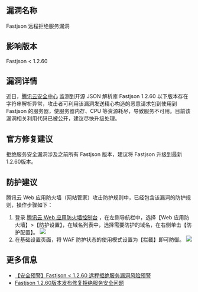 
## 漏洞名称
Fastjson 远程拒绝服务漏洞
## 影响版本
Fastjson < 1.2.60 
## 漏洞详情
近日，[腾讯云安全中心](https://console.cloud.tencent.com/ssa) 监测到开源 JSON 解析库 Fastjson 1.2.60 以下版本存在字符串解析异常，攻击者可利用该漏洞发送精心构造的恶意请求包到使用到 Fastjson 的服务器，使服务器内存、CPU 等资源耗尽，导致服务不可用。目前该漏洞相关利用代码已被公开，建议尽快升级处理。

## 官方修复建议

拒绝服务安全漏洞涉及之前所有 Fastjson 版本，建议将 Fastjson 升级到最新1.2.60版本。

## 防护建议
腾讯云 Web 应用防火墙（网站管家）攻击防护规则中，已经包含该漏洞的防护规则，操作步骤如下：
1. 登录 [腾讯云 Web 应用防火墙控制台](https://console.cloud.tencent.com/guanjia/waf/overview) ，在左侧导航栏中，选择【Web 应用防火墙】>【防护设置】，在域名列表中，选择需要防护的域名，在右侧单击【防护配置】。
![](https://main.qcloudimg.com/raw/c6243481d9080b8bec3960a4a5c29dde.png)
2. 在基础设置页面，将 WAF 防护状态的使用模式设置为【拦截】即可防御。
![](https://main.qcloudimg.com/raw/6df57e99ad05a67e70b15cf5f7c8ce0d.png)

## 更多信息
- [【安全预警】Fastjson < 1.2.60 远程拒绝服务漏洞风险预警](https://cloud.tencent.com/announce/detail/764) 
- [Fastjson 1.2.60版本发布修复拒绝服务安全问题](https://github.com/alibaba/fastjson/releases/tag/1.2.60)
